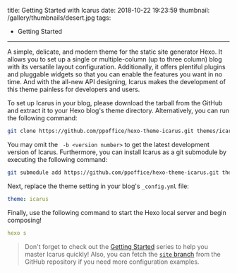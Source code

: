 title: Getting Started with Icarus
date: 2018-10-22 19:23:59
thumbnail: /gallery/thumbnails/desert.jpg
tags:
- Getting Started
---
A simple, delicate, and modern theme for the static site generator Hexo. It allows you to set up a single or multiple-column (up to three column) blog with its versatile layout configuration. Additionally, it offers plentiful plugins and pluggable widgets so that you can enable the features you want in no time. And with the all-new API designing, Icarus makes the development of this theme painless for developers and users.

<!-- more -->

To set up Icarus in your blog, please download the tarball from the GitHub and extract it to your Hexo blog's theme directory. Alternatively, you can run the following command:

```bash
git clone https://github.com/ppoffice/hexo-theme-icarus.git themes/icarus -b <version number>
```
You may omit the ` -b <version number>` to get the latest development version of Icarus. Furthermore, you can install Icarus as a git submodule by executing the following command:

```bash
git submodule add https://github.com/ppoffice/hexo-theme-icarus.git themes/icarus
```

Next, replace the theme setting in your blog's `_config.yml` file:

```yaml
theme: icarus
```

Finally, use the following command to start the Hexo local server and begin composing!

```yaml
hexo s
```
> Don't forget to check out the [Getting Started](/hexo-theme-icarus/tags/Getting-Started/) series to help you master Icarus quickly! Also, you can fetch the [`site` branch](https://github.com/ppoffice/hexo-theme-icarus/tree/site) from the GitHub repository if you need more configuration examples.
